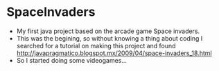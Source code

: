 # SpaceInvaders
- My first java project based on the arcade game Space invaders.
- This was the begining, so without knowing a thing about coding I searched for a tutorial on making this project and found http://javapragmatico.blogspot.mx/2009/04/space-invaders_18.html
- So I started doing some videogames...
